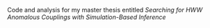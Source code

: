 Code and analysis for my master thesis entitled *Searching for HWW Anomalous Couplings with Simulation-Based Inference*
